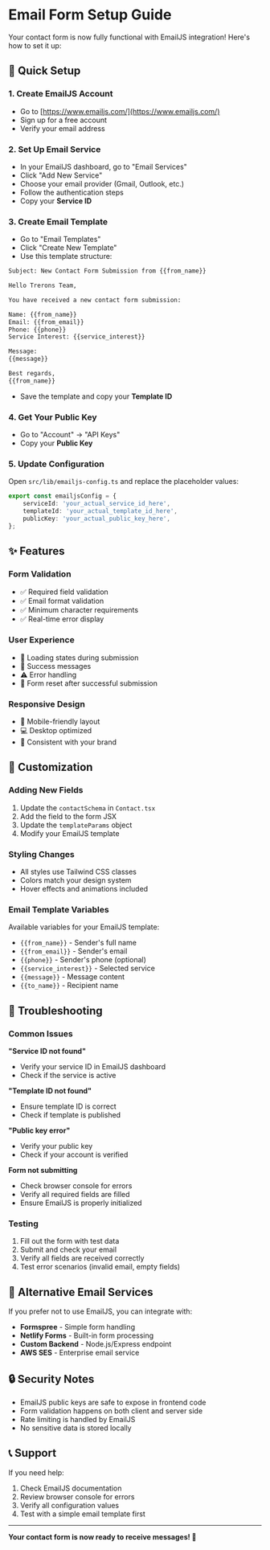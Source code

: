 # Email Form Setup Guide

Your contact form is now fully functional with EmailJS integration! Here's how to set it up:

## 🚀 Quick Setup

### 1. Create EmailJS Account
- Go to [https://www.emailjs.com/](https://www.emailjs.com/)
- Sign up for a free account
- Verify your email address

### 2. Set Up Email Service
- In your EmailJS dashboard, go to "Email Services"
- Click "Add New Service"
- Choose your email provider (Gmail, Outlook, etc.)
- Follow the authentication steps
- Copy your **Service ID**

### 3. Create Email Template
- Go to "Email Templates"
- Click "Create New Template"
- Use this template structure:

```html
Subject: New Contact Form Submission from {{from_name}}

Hello Trerons Team,

You have received a new contact form submission:

Name: {{from_name}}
Email: {{from_email}}
Phone: {{phone}}
Service Interest: {{service_interest}}

Message:
{{message}}

Best regards,
{{from_name}}
```

- Save the template and copy your **Template ID**

### 4. Get Your Public Key
- Go to "Account" → "API Keys"
- Copy your **Public Key**

### 5. Update Configuration
Open `src/lib/emailjs-config.ts` and replace the placeholder values:

```typescript
export const emailjsConfig = {
    serviceId: 'your_actual_service_id_here',
    templateId: 'your_actual_template_id_here',
    publicKey: 'your_actual_public_key_here',
};
```

## ✨ Features

### Form Validation
- ✅ Required field validation
- ✅ Email format validation
- ✅ Minimum character requirements
- ✅ Real-time error display

### User Experience
- 🎯 Loading states during submission
- 🎉 Success messages
- ⚠️ Error handling
- 🔄 Form reset after successful submission

### Responsive Design
- 📱 Mobile-friendly layout
- 💻 Desktop optimized
- 🎨 Consistent with your brand

## 🔧 Customization

### Adding New Fields
1. Update the `contactSchema` in `Contact.tsx`
2. Add the field to the form JSX
3. Update the `templateParams` object
4. Modify your EmailJS template

### Styling Changes
- All styles use Tailwind CSS classes
- Colors match your design system
- Hover effects and animations included

### Email Template Variables
Available variables for your EmailJS template:
- `{{from_name}}` - Sender's full name
- `{{from_email}}` - Sender's email
- `{{phone}}` - Sender's phone (optional)
- `{{service_interest}}` - Selected service
- `{{message}}` - Message content
- `{{to_name}}` - Recipient name

## 🚨 Troubleshooting

### Common Issues

**"Service ID not found"**
- Verify your service ID in EmailJS dashboard
- Check if the service is active

**"Template ID not found"**
- Ensure template ID is correct
- Check if template is published

**"Public key error"**
- Verify your public key
- Check if your account is verified

**Form not submitting**
- Check browser console for errors
- Verify all required fields are filled
- Ensure EmailJS is properly initialized

### Testing
1. Fill out the form with test data
2. Submit and check your email
3. Verify all fields are received correctly
4. Test error scenarios (invalid email, empty fields)

## 📧 Alternative Email Services

If you prefer not to use EmailJS, you can integrate with:

- **Formspree** - Simple form handling
- **Netlify Forms** - Built-in form processing
- **Custom Backend** - Node.js/Express endpoint
- **AWS SES** - Enterprise email service

## 🔒 Security Notes

- EmailJS public keys are safe to expose in frontend code
- Form validation happens on both client and server side
- Rate limiting is handled by EmailJS
- No sensitive data is stored locally

## 📞 Support

If you need help:
1. Check EmailJS documentation
2. Review browser console for errors
3. Verify all configuration values
4. Test with a simple email template first

---

**Your contact form is now ready to receive messages! 🎉**
